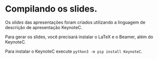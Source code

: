 # Compilando os slides.

Os _slides_ das apresentações foram criados utilizando a linguagem de
descrição de apresentação KeynoteC.

Para gerar os slides, você precisará instalar o LaTeX e o Beamer, além
do KeynoteC.

Para instalar o KeynoteC execute `python3 -m pip install KeynoteC`.

